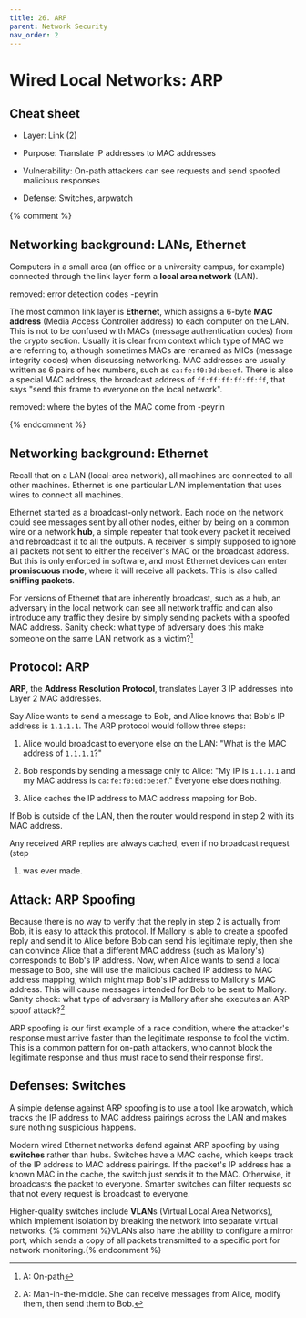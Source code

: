 ```yaml
---
title: 26. ARP
parent: Network Security
nav_order: 2
---
```


# Wired Local Networks: ARP

## Cheat sheet

- Layer: Link (2)

- Purpose: Translate IP addresses to MAC addresses

- Vulnerability: On-path attackers can see requests and send spoofed malicious
  responses

- Defense: Switches, arpwatch

{% comment %}

## Networking background: LANs, Ethernet

Computers in a small area (an office or a university campus, for example)
connected through the link layer form a **local area network** (LAN).

removed: error detection codes -peyrin

The most common link layer is **Ethernet**, which assigns a 6-byte **MAC
address** (Media Access Controller address) to each computer on the LAN. This is
not to be confused with MACs (message authentication codes) from the crypto
section. Usually it is clear from context which type of MAC we are referring to,
although sometimes MACs are renamed as MICs (message integrity codes) when
discussing networking. MAC addresses are usually written as 6 pairs of hex
numbers, such as `ca:fe:f0:0d:be:ef`. There is also a special MAC address, the
broadcast address of `ff:ff:ff:ff:ff:ff`, that says "send this frame to everyone
on the local network\".

removed: where the bytes of the MAC come from -peyrin

{% endcomment %}

## Networking background: Ethernet

Recall that on a LAN (local-area network), all machines are connected to all
other machines. Ethernet is one particular LAN implementation that uses wires to
connect all machines.

Ethernet started as a broadcast-only network. Each node on the network could see
messages sent by all other nodes, either by being on a common wire or a network
**hub**, a simple repeater that took every packet it received and rebroadcast it
to all the outputs. A receiver is simply supposed to ignore all packets not sent
to either the receiver's MAC or the broadcast address. But this is only enforced
in software, and most Ethernet devices can enter **promiscuous mode**, where it
will receive all packets. This is also called **sniffing packets**.

For versions of Ethernet that are inherently broadcast, such as a hub, an
adversary in the local network can see all network traffic and can also
introduce any traffic they desire by simply sending packets with a spoofed MAC
address. Sanity check: what type of adversary does this make someone on the same
LAN network as a victim?[^1]

## Protocol: ARP

**ARP**, the **Address Resolution Protocol**, translates Layer 3 IP addresses
into Layer 2 MAC addresses.

Say Alice wants to send a message to Bob, and Alice knows that Bob's IP address
is `1.1.1.1`. The ARP protocol would follow three steps:

1.  Alice would broadcast to everyone else on the LAN: "What is the MAC address
    of `1.1.1.1`?\"

2.  Bob responds by sending a message only to Alice: "My IP is `1.1.1.1` and my
    MAC address is `ca:fe:f0:0d:be:ef`.\" Everyone else does nothing.

3.  Alice caches the IP address to MAC address mapping for Bob.

If Bob is outside of the LAN, then the router would respond in step 2 with its
MAC address.

Any received ARP replies are always cached, even if no broadcast request (step
1) was ever made.

## Attack: ARP Spoofing

Because there is no way to verify that the reply in step 2 is actually from Bob,
it is easy to attack this protocol. If Mallory is able to create a spoofed reply
and send it to Alice before Bob can send his legitimate reply, then she can
convince Alice that a different MAC address (such as Mallory's) corresponds to
Bob's IP address. Now, when Alice wants to send a local message to Bob, she will
use the malicious cached IP address to MAC address mapping, which might map
Bob's IP address to Mallory's MAC address. This will cause messages intended for
Bob to be sent to Mallory. Sanity check: what type of adversary is Mallory after
she executes an ARP spoof attack?[^2]

ARP spoofing is our first example of a race condition, where the attacker's
response must arrive faster than the legitimate response to fool the victim.
This is a common pattern for on-path attackers, who cannot block the legitimate
response and thus must race to send their response first.

## Defenses: Switches

A simple defense against ARP spoofing is to use a tool like arpwatch, which
tracks the IP address to MAC address pairings across the LAN and makes sure
nothing suspicious happens.

Modern wired Ethernet networks defend against ARP spoofing by using **switches**
rather than hubs. Switches have a MAC cache, which keeps track of the IP address
to MAC address pairings. If the packet's IP address has a known MAC in the
cache, the switch just sends it to the MAC. Otherwise, it broadcasts the packet
to everyone. Smarter switches can filter requests so that not every request is
broadcast to everyone.

Higher-quality switches include **VLAN**s (Virtual Local Area Networks), which
implement isolation by breaking the network into separate virtual networks.
{% comment %}VLANs also have the ability to configure a mirror port, which
sends a copy of all packets transmitted to a specific port for network
monitoring.{% endcomment %}

[^1]: A: On-path
[^2]:
    A: Man-in-the-middle. She can receive messages from Alice, modify them,
    then send them to Bob.
